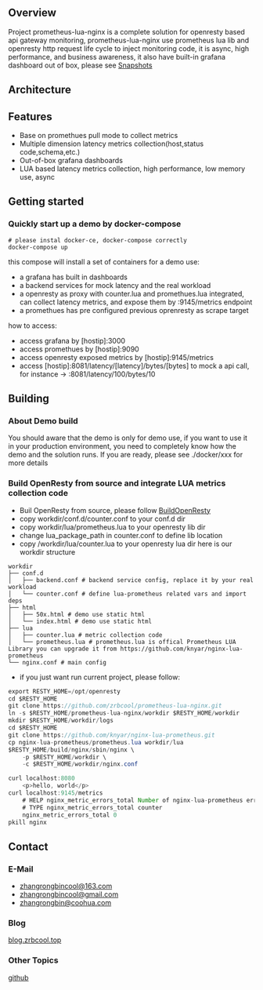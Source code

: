## Overview
Project prometheus-lua-nginx is a complete solution for openresty based api gateway monitoring, prometheus-lua-nginx use prometheus lua lib and openresty http request life cycle to inject monitoring code, it is async, high performance, and business awareness, it also have built-in grafana dashboard out of box, please see [Snapshots](https://github.com/zrbcool/prometheus-lua-nginx/blob/master/Snapshots.md)
## Architecture

## Features
- Base on promethues pull mode to collect metrics
- Multiple dimension latency metrics collection(host,status code,schema,etc.)
- Out-of-box grafana dashboards
- LUA based latency metrics collection, high performance, low memory use, async
## Getting started
### Quickly start up a demo by docker-compose
```shell
# please instal docker-ce, docker-compose correctly
docker-compose up
```
this compose will install a set of containers for a demo use:
- a grafana has built in dashboards
- a backend services for mock latency and the real workload
- a openresty as proxy with counter.lua and promethues.lua integrated, can collect latency metrics, and expose them by :9145/metrics endpoint
- a promethues has pre configured previous oprenresty as scrape target

how to access:
- access grafana by [hostip]:3000
- access promethues by [hostip]:9090
- access openresty exposed metrics by [hostip]:9145/metrics
- access [hostip]:8081/latency/[latency]/bytes/[bytes] to mock a api call, for instance -> :8081/latency/100/bytes/10
## Building
### About Demo build
You should aware that the demo is only for demo use, if you want to use it in your production environment, you need to completely know how the demo and the solution runs. If you are ready, please see ./docker/xxx for more details
### Build OpenResty from source and integrate LUA metrics collection code
- Buil OpenResty from source, please follow [BuildOpenResty](https://github.com/zrbcool/prometheus-lua-nginx/blob/master/BuildOpenResty.md)
- copy workdir/conf.d/counter.conf to your conf.d dir
- copy workdir/lua/prometheus.lua to your openresty lib dir
- change lua_package_path in counter.conf to define lib location
- copy /workdir/lua/counter.lua to your openresty lua dir
here is our workdir structure
```shell
workdir
├── conf.d
│   ├── backend.conf # backend service config, replace it by your real workload
│   └── counter.conf # define lua-prometheus related vars and import deps
├── html
│   ├── 50x.html # demo use static html
│   └── index.html # demo use static html
├── lua
│   ├── counter.lua # metric collection code
│   └── prometheus.lua # prometheus.lua is offical Prometheus LUA Library you can upgrade it from https://github.com/knyar/nginx-lua-prometheus
└── nginx.conf # main config
```
- if you just want run current project, please follow:
```java
export RESTY_HOME=/opt/openresty
cd $RESTY_HOME
git clone https://github.com/zrbcool/prometheus-lua-nginx.git
ln -s $RESTY_HOME/prometheus-lua-nginx/workdir $RESTY_HOME/workdir
mkdir $RESTY_HOME/workdir/logs
cd $RESTY_HOME
git clone https://github.com/knyar/nginx-lua-prometheus.git
cp nginx-lua-prometheus/prometheus.lua workdir/lua
$RESTY_HOME/build/nginx/sbin/nginx \
	-p $RESTY_HOME/workdir \
	-c $RESTY_HOME/workdir/nginx.conf

curl localhost:8080
	<p>hello, world</p>
curl localhost:9145/metrics
	# HELP nginx_metric_errors_total Number of nginx-lua-prometheus errors
	# TYPE nginx_metric_errors_total counter
	nginx_metric_errors_total 0
pkill nginx
```
## Contact
### E-Mail
- zhangrongbincool@163.com
- zhangrongbincool@gmail.com
- zhangrongbin@coohua.com
### Blog
[blog.zrbcool.top](http://blog.zrbcool.top)
### Other Topics
[github](https://github.com/zrbcool/blog-public)
